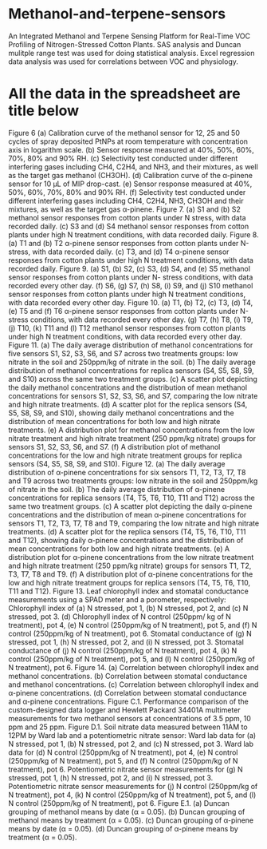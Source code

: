 # Methanol-and-terpene-sensors
An Integrated Methanol and Terpene Sensing Platform for Real-Time VOC Profiling of Nitrogen-Stressed Cotton Plants.
SAS analysis and Duncan mulitple range test was used for doing statistical analysis.
Excel regression data analysis was used for correlations between VOC and physiology.

# All the data in the spreadsheet are title below
Figure 6 (a) Calibration curve of the methanol sensor for 12, 25 and 50 cycles of spray deposited PtNPs at room temperature with concentration axis in logarithm scale. (b) Sensor response measured at 40%, 50%, 60%, 70%, 80% and 90% RH. (c) Selectivity test conducted under different interfering gases including CH4, C2H4, and NH3, and their mixtures, as well as the target gas methanol (CH3OH). (d) Calibration curve of the α-pinene sensor for 10 µL of MIP drop-cast. (e) Sensor response measured at 40%, 50%, 60%, 70%, 80% and 90% RH. (f) Selectivity test conducted under different interfering gases including CH4, C2H4, NH3, CH3OH and their mixtures, as well as the target gas α-pinene.
Figure 7. (a) S1 and (b) S2 methanol sensor responses from cotton plants under N stress, with data recorded daily. (c) S3 and (d) S4 methanol sensor responses from cotton plants under high N treatment conditions, with data recorded daily. 
Figure 8. (a) T1 and (b) T2 α-pinene sensor responses from cotton plants under N-stress, with data recorded daily. (c) T3, and (d) T4 α-pinene sensor responses from cotton plants under high N treatment conditions, with data recorded daily.
Figure 9. (a) S1, (b) S2, (c) S3, (d) S4, and (e) S5 methanol sensor responses from cotton plants under N- stress conditions, with data recorded every other day. (f) S6, (g) S7, (h) S8, (i) S9, and (j) S10 methanol sensor responses from cotton plants under high N treatment conditions, with data recorded every other day.
Figure 10. (a) T1, (b) T2, (c) T3, (d) T4, (e) T5 and (f) T6 α-pinene sensor responses from cotton plants under N-stress conditions, with data recorded every other day. (g) T7, (h) T8, (i) T9, (j) T10, (k) T11 and (l) T12 methanol sensor responses from cotton plants under high N treatment conditions, with data recorded every other day.
Figure 11. (a) The daily average distribution of methanol concentrations for five sensors S1, S2, S3, S6, and S7 across two treatments groups: low nitrate in the soil and 250ppm/kg of nitrate in the soil.  (b) The daily average distribution of methanol concentrations for replica sensors (S4, S5, S8, S9, and S10) across the same two treatment groups. (c) A scatter plot depicting the daily methanol concentrations and the distribution of mean methanol concentrations for sensors S1, S2, S3, S6, and S7, comparing the low nitrate and high nitrate treatments. (d) A scatter plot for the replica sensors (S4, S5, S8, S9, and S10), showing daily methanol concentrations and the distribution of mean concentrations for both low and high nitrate treatments. (e) A distribution plot for methanol concentrations from the low nitrate treatment and high nitrate treatment (250 ppm/kg nitrate) groups for sensors S1, S2, S3, S6, and S7. (f) A distribution plot of methanol concentrations for the low and high nitrate treatment groups for replica sensors (S4, S5, S8, S9, and S10). 
Figure 12. (a) The daily average distribution of α-pinene concentrations for six sensors T1, T2, T3, T7, T8 and T9 across two treatments groups: low nitrate in the soil and 250ppm/kg of nitrate in the soil.  (b) The daily average distribution of α-pinene concentrations for replica sensors (T4, T5, T6, T10, T11 and T12) across the same two treatment groups. (c) A scatter plot depicting the daily α-pinene concentrations and the distribution of mean α-pinene concentrations for sensors T1, T2, T3, T7, T8 and T9, comparing the low nitrate and high nitrate treatments. (d) A scatter plot for the replica sensors (T4, T5, T6, T10, T11 and T12), showing daily α-pinene concentrations and the distribution of mean concentrations for both low and high nitrate treatments. (e) A distribution plot for α-pinene concentrations from the low nitrate treatment and high nitrate treatment (250 ppm/kg nitrate) groups for sensors T1, T2, T3, T7, T8 and T9. (f) A distribution plot of α-pinene concentrations for the low and high nitrate treatment groups for replica sensors (T4, T5, T6, T10, T11 and T12).
Figure 13. Leaf chlorophyll index and stomatal conductance measurements using a SPAD meter and a porometer, respectively: Chlorophyll index of (a) N stressed, pot 1, (b) N stressed, pot 2, and (c) N stressed, pot 3. (d) Chlorophyll index of N control (250ppm/ kg of N treatment), pot 4, (e) N control (250ppm/kg of N treatment), pot 5, and (f) N control (250ppm/kg of N treatment), pot 6. Stomatal conductance of (g) N stressed, pot 1, (h) N stressed, pot 2, and (i) N stressed, pot 3. Stomatal conductance of (j) N control (250ppm/kg of N treatment), pot 4, (k) N control (250ppm/kg of N treatment), pot 5, and (l) N control (250ppm/kg of N treatment), pot 6.
Figure 14. (a) Correlation between chlorophyll index and methanol concentrations. (b) Correlation between stomatal conductance and methanol concentrations. (c) Correlation between chlorophyll index and α-pinene concentrations. (d) Correlation between stomatal conductance and α-pinene concentrations. 
Figure C.1. Performance comparison of the custom-designed data logger and Hewlett Packard 34401A multimeter measurements for two methanol sensors at concentrations of 3.5 ppm, 10 ppm and 25 ppm.
Figure D.1. Soil nitrate data measured between 11AM to 12PM by Ward lab and a potentiometric nitrate sensor: Ward lab data for (a) N stressed, pot 1, (b) N stressed, pot 2, and (c) N stressed, pot 3. Ward lab data for (d) N control (250ppm/kg of N treatment), pot 4, (e) N control (250ppm/kg of N treatment), pot 5, and (f) N control (250ppm/kg of N treatment), pot 6. Potentiometric nitrate sensor measurements for (g) N stressed, pot 1, (h) N stressed, pot 2, and (i) N stressed, pot 3. Potentiometric nitrate sensor measurements for (j) N control (250ppm/kg of N treatment), pot 4, (k) N control (250ppm/kg of N treatment), pot 5, and (l) N control (250ppm/kg of N treatment), pot 6.
Figure E.1. (a) Duncan grouping of methanol means by date (α = 0.05). (b) Duncan grouping of methanol means by treatment (α = 0.05). (c) Duncan grouping of α-pinene means by date (α = 0.05). (d) Duncan grouping of α-pinene means by treatment (α = 0.05).
